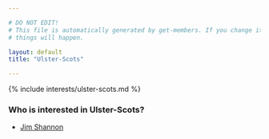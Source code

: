 ```yaml
---

# DO NOT EDIT!
# This file is automatically generated by get-members. If you change it, bad
# things will happen.

layout: default
title: "Ulster-Scots"

---
```


{% include interests/ulster-scots.md %}

### Who is interested in Ulster-Scots?


* [Jim Shannon](../members/jim-shannon.html)
